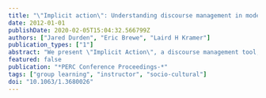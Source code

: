 ```yaml
---
title: "\"Implicit action\": Understanding discourse management in modeling instruction"
date: 2012-01-01
publishDate: 2020-02-05T15:04:32.566799Z
authors: ["Jared Durden", "Eric Brewe", "Laird H Kramer"]
publication_types: ["1"]
abstract: "We present \"Implicit Action\", a discourse management tool, through a qualitative video analysis of a Florida International University Modeling Instruction Introductory Physics I class. Implicit Action in Modeling Instruction is where instructors deliberately create intellectual space in which students ideally see value and need for the construction of new classroom norms and tools that are productive in developing a learning community. This space is created by the implications expressed through the instructors' deliberate actions. Discourse Management is a technique to moderate student discourse in Modeling Instruction classes at the university level that was initially described by Desbien [1] . Implicit Action is one of 9 Modeling Discourse Management tools that we have identified. By means of qualitative analysis we illustrate the effectiveness of Implicit Action in implementing the Modeling Theory of Instruction. © 2012 American Institute of Physics."
featured: false
publication: "*PERC Conference Proceedings-*"
tags: ["group learning", "instructor", "socio-cultural"]
doi: "10.1063/1.3680026"
---
```


